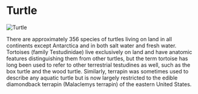# Turtle
![Turtle](https://upload.wikimedia.org/wikipedia/commons/d/d5/Red_eared_slider_turtle_in_Taiwan.jpg)

There are approximately 356 species of turtles living on land in all 
continents except Antarctica and in both salt water and fresh water. 
Tortoises (family Testudinidae) live exclusively on land and have anatomic 
features distinguishing them from other turtles, but the term tortoise has 
long been used to refer to other terrestrial testudines as well, such as 
the box turtle and the wood turtle. Similarly, terrapin was sometimes used 
to describe any aquatic turtle but is now largely restricted to the edible 
diamondback terrapin (Malaclemys terrapin) of the eastern United States.


